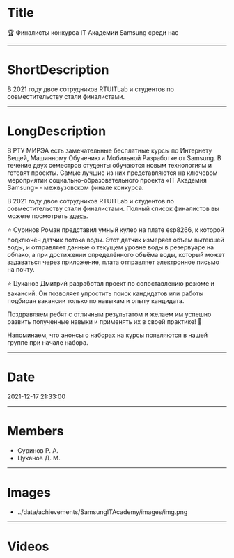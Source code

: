 # Title

🏆 Финалисты конкурса IT Академии Samsung среди нас

---

# ShortDescription

В 2021 году двое сотрудников RTUITLab и студентов по совместительству стали финалистами.

---

# LongDescription

В РТУ МИРЭА есть замечательные бесплатные курсы по Интернету Вещей, Машинному Обучению и Мобильной Разработке от Samsung. В течение двух семестров студенты обучаются новым технологиям и готовят проекты. Самые лучшие из них представляются на ключевом мероприятии социально-образовательного проекта «IT Академия Samsung» - межвузовском финале конкурса.

В 2021 году двое сотрудников RTUITLab и студентов по совместительству стали финалистами. Полный список финалистов вы можете посмотреть [здесь](https://myitacademy.ru/finalisty-konkursa-it-akademii-2021/).

⭐ Суринов Роман представил умный кулер на плате esp8266, к которой подключён датчик потока воды. Этот датчик измеряет объем вытекшей воды, и отправляет данные о текущем уровне воды в резервуаре на облако, а при достижении определённого объёма воды, который может задаваться через приложение, плата отправляет электронное письмо на почту.

⭐ Цуканов Дмитрий разработал проект по сопоставлению резюме и вакансий. Он позволяет упростить поиск кандидатов или работы подбирая вакансии только по навыкам и опыту кандидата.

Поздравляем ребят с отличным результатом и желаем им успешно развить полученные навыки и применять их в своей практике! 🎉

Напоминаем, что анонсы о наборах на курсы появляются в нашей группе при начале набора.

---

# Date

2021-12-17 21:33:00

---

# Members

- Суринов Р. А.
- Цуканов Д. М.

---

# Images

- ../data/achievements/SamsungITAcademy/images/img.png

---

# Videos
